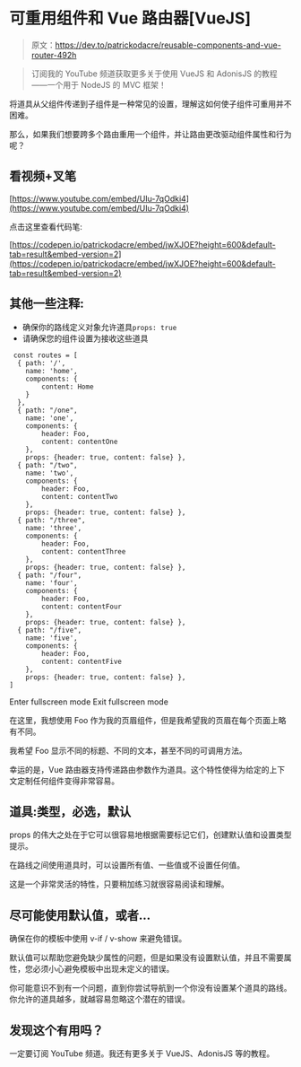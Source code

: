 # 可重用组件和 Vue 路由器[VueJS]

> 原文：<https://dev.to/patrickodacre/reusable-components-and-vue-router-492h>

> 订阅我的 YouTube 频道获取更多关于使用 VueJS 和 AdonisJS 的教程——一个用于 NodeJS 的 MVC 框架！

将道具从父组件传递到子组件是一种常见的设置，理解这如何使子组件可重用并不困难。

那么，如果我们想要跨多个路由重用一个组件，并让路由更改驱动组件属性和行为呢？

## 看视频+叉笔

[https://www.youtube.com/embed/UIu-7qOdki4](https://www.youtube.com/embed/UIu-7qOdki4)

点击这里查看代码笔:

[https://codepen.io/patrickodacre/embed/jwXJOE?height=600&default-tab=result&embed-version=2](https://codepen.io/patrickodacre/embed/jwXJOE?height=600&default-tab=result&embed-version=2)

## 其他一些注释:

*   确保你的路线定义对象允许道具`props: true`
*   请确保您的组件设置为接收这些道具

```
 const routes = [
  { path: '/', 
    name: 'home', 
    components: {
        content: Home
    }
  },
  { path: "/one", 
    name: 'one', 
    components: {
        header: Foo, 
        content: contentOne
    }, 
    props: {header: true, content: false} },
  { path: "/two", 
    name: 'two', 
    components: {
        header: Foo, 
        content: contentTwo
    }, 
    props: {header: true, content: false} },
  { path: "/three", 
    name: 'three', 
    components: {
        header: Foo, 
        content: contentThree
    }, 
    props: {header: true, content: false} },
  { path: "/four", 
    name: 'four', 
    components: {
        header: Foo,
        content: contentFour
    }, 
    props: {header: true, content: false} },
  { path: "/five", 
    name: 'five', 
    components: {
        header: Foo, 
        content: contentFive
    }, 
    props: {header: true, content: false} },
] 
```

Enter fullscreen mode Exit fullscreen mode

在这里，我想使用 Foo 作为我的页眉组件，但是我希望我的页眉在每个页面上略有不同。

我希望 Foo 显示不同的标题、不同的文本，甚至不同的可调用方法。

幸运的是，Vue 路由器支持传递路由参数作为道具。这个特性使得为给定的上下文定制任何组件变得非常容易。

## 道具:类型，必选，默认

props 的伟大之处在于它可以很容易地根据需要标记它们，创建默认值和设置类型提示。

在路线之间使用道具时，可以设置所有值、一些值或不设置任何值。

这是一个非常灵活的特性，只要稍加练习就很容易阅读和理解。

## 尽可能使用默认值，或者...

确保在你的模板中使用 v-if / v-show 来避免错误。

默认值可以帮助您避免缺少属性的问题，但是如果没有设置默认值，并且不需要属性，您必须小心避免模板中出现未定义的错误。

你可能意识不到有一个问题，直到你尝试导航到一个你没有设置某个道具的路线。你允许的道具越多，就越容易忽略这个潜在的错误。

## 发现这个有用吗？

一定要订阅 YouTube 频道。我还有更多关于 VueJS、AdonisJS 等的教程。